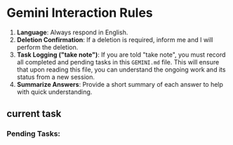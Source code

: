 # Gemini Interaction Rules

1.  **Language**: Always respond in English.
2.  **Deletion Confirmation**: If a deletion is required, inform me and I will perform the deletion.
3.  **Task Logging ("take note")**: If you are told "take note", you must record all completed and pending tasks in this `GEMINI.md` file. This will ensure that upon reading this file, you can understand the ongoing work and its status from a new session.
4.  **Summarize Answers**: Provide a short summary of each answer to help with quick understanding.

## current task

### Pending Tasks:
